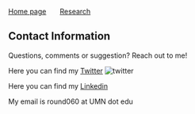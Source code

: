 [Home page](./index.md) &nbsp; &nbsp; &nbsp; [Research](./Research.md) 

## Contact Information
Questions, comments or suggestion? Reach out to me!

Here you can find my [Twitter](https://twitter.com/CR46_) 
![twitter](https://user-images.githubusercontent.com/31868305/119173877-768a4580-ba2d-11eb-8e05-50e201b51920.png)

Here you can find my [Linkedin](https://www.linkedin.com/in/christopher-rounds-6a9b19189)

My email is round060 at UMN dot edu
